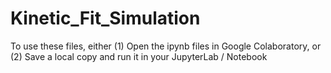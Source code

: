 # Kinetic_Fit_Simulation

To use these files, either 
(1) Open the ipynb files in Google Colaboratory, or 
(2) Save a local copy and run it in your JupyterLab / Notebook

